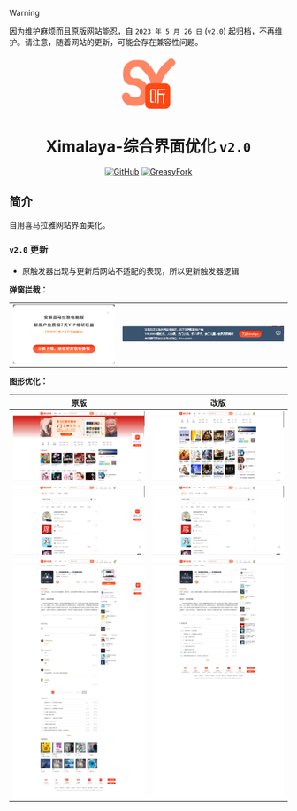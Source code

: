 > [!WARNING]
> 因为维护麻烦而且原版网站能忍，自 `2023 年 5 月 26 日` (`v2.0`) 起归档，不再维护。请注意，随着网站的更新，可能会存在兼容性问题。

<div align="center">
    <img src="https://github.com/SynRGB/Ximalaya-UIModify/raw/main/%23README/icon/256.png" width="20%"/>
    <h1>Ximalaya-综合界面优化 <code>v2.0</code></h1>
	<p>
        <a href='https://github.com/SynRGB/Ximalaya-UIModify'><img src="https://img.shields.io/badge/-GitHub-3A3A3A?style=flat&amp;logo=GitHub&amp;logoColor=white" referrerpolicy="no-referrer" alt="GitHub"></a>
	    <a href='https://greasyfork.org/zh-CN/scripts/464548-ximalaya-uimodify'><img src="https://img.shields.io/badge/-GreasyFork-670000?style=flat&amp;logo=tampermonkey&amp;logoColor=white" referrerpolicy="no-referrer" alt="GreasyFork"></a>
    </p>
</div>

## 简介

自用喜马拉雅网站界面美化。

### `v2.0` 更新

- 原触发器出现与更新后网站不适配的表现，所以更新触发器逻辑

**弹窗拦截：**

<table>
<tr>
    <td>
        <img src="https://github.com/SynRGB/Ximalaya-UIModify/raw/main/%23README/ad1.png"/>
    </td>
    <td>
        <img src="https://github.com/SynRGB/Ximalaya-UIModify/raw/main/%23README/ad4.png"/>
    </td>
</tr>
</table>

**图形优化：**

| **原版**                                                     | **改版**                                                     |
| ------------------------------------------------------------ | ------------------------------------------------------------ |
| <img src="https://github.com/SynRGB/Ximalaya-UIModify/raw/main/%23README/before1.png"/> | <img src="https://github.com/SynRGB/Ximalaya-UIModify/raw/main/%23README/after1.png"/> |
| <img src="https://github.com/SynRGB/Ximalaya-UIModify/raw/main/%23README/before2.png"/> | <img src="https://github.com/SynRGB/Ximalaya-UIModify/raw/main/%23README/after2.png"/> |
| <img src="https://github.com/SynRGB/Ximalaya-UIModify/raw/main/%23README/before3.png"/> | <img src="https://github.com/SynRGB/Ximalaya-UIModify/raw/main/%23README/after3.png"/> |

